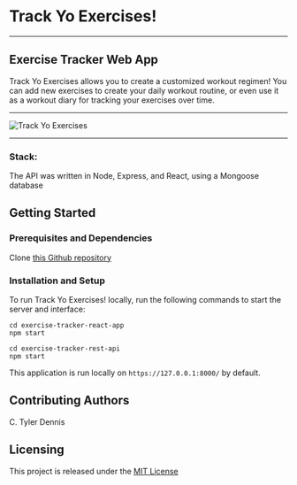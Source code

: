 # Track Yo Exercises!

---

## Exercise Tracker Web App

Track Yo Exercises allows you to create a customized workout regimen! You can add new exercises to create your daily workout routine, or even use it as a workout diary for tracking your exercises over time.

---

![Track Yo Exercises](https://drive.google.com/uc?export=view&id=1m4C_9XYesakKzHoAbI6EMpSGPFU_pqZG)

---

### Stack:
The API was written in Node, Express, and React, using a Mongoose database

## Getting Started

### Prerequisites and Dependencies

Clone [this Github repository](https://www.github.com/ctylerd/Exercise-Tracker)

### Installation and Setup

To run Track Yo Exercises! locally, run the following commands to start the server and interface:
```
cd exercise-tracker-react-app
npm start
```
```
cd exercise-tracker-rest-api
npm start
```
This application is run locally on `https://127.0.0.1:8000/` by default.


## Contributing Authors

C. Tyler Dennis

## Licensing

This project is released under the [MIT License](https://opensource.org/licenses/MIT)
